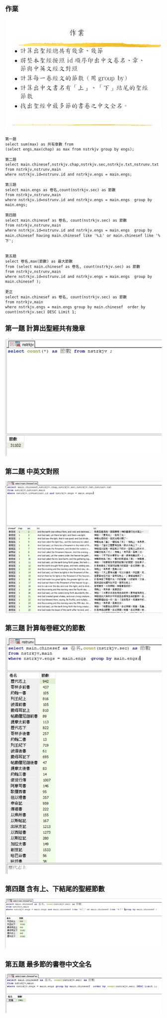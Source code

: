 ## 作業
![image](https://github.com/4080E68/database2/blob/main/0322/homework0322.PNG)
```
第一題 
select sum(max) as 共有章數 from 
(select engs,max(chap) as max from nstrkjv group by engs);

第二題
select main.chinesef,nstrkjv.chap,nstrkjv.sec,nstrkjv.txt,nstrunv.txt 
from nstrkjv,nstrunv,main 
where nstrkjv.id=nstrunv.id and nstrkjv.engs = main.engs;

第三題
select main.engs as 卷名,count(nstrkjv.sec) as 節數 
from nstrkjv,nstrunv,main 
where nstrkjv.id=nstrunv.id and nstrkjv.engs = main.engs  group by main.engs;

第四題
select main.chinesef as 卷名, count(nstrkjv.sec) as 節數 
from nstrkjv,nstrunv,main 
where nstrkjv.id=nstrunv.id and nstrkjv.engs = main.engs  group by main.chinesef having main.chinesef like '%上' or main.chinesef like '%下';


第五題
select 卷名,max(節數) as 最大節數 
from (select main.chinesef as 卷名, count(nstrkjv.sec) as 節數
from nstrkjv,nstrunv,main 
where nstrkjv.id=nstrunv.id and nstrkjv.engs = main.engs  group by main.chinesef );

更正
select main.chinesef as 卷名, count(nstrkjv.sec) as 節數
from nstrkjv,main 
where nstrkjv.engs = main.engs group by main.chinesef  order by count(nstrkjv.sec) DESC Limit 1;

```
## 第一題 計算出聖經共有幾章
![image](https://github.com/4080E68/database2/blob/main/0322/11.PNG)
## 第二題 中英文對照
![image](https://github.com/4080E68/database2/blob/main/0322/2.PNG)
## 第三題 計算每卷經文的節數
![image](https://github.com/4080E68/database2/blob/main/0322/13.PNG)
## 第四題 含有上、下結尾的聖經節數
![image](https://github.com/4080E68/database2/blob/main/0322/14.PNG)
## 第五題 最多節的書卷中文全名
![image](https://github.com/4080E68/database2/blob/main/0322/15.PNG)


